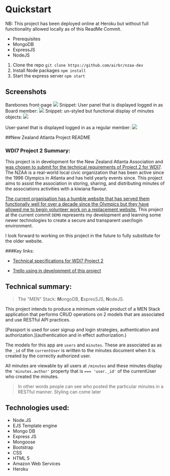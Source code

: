 
# Quickstart

NB: This project has been deployed online at Heroku but without full functionality allowed locally as of this ReadMe Commit.

* Prerequisites
 * MongoDB
 * ExpressJS
 * NodeJS

1. Clone the repo `git clone https://github.com/airbr/nzaa-dev`
2. Install Node packages `npm install`
3. Start the express server `npm start`

 

## Screenshots

Barebones front-page
![](https://i.imgur.com/uyvHVnt.png)
Snippet: User panel that is displayed logged in as Board member:
![](https://i.imgur.com/I0G6wWT.png)
Snippet: un-styled but functional display of minutes objects:
![](https://i.imgur.com/c4ymp6n.png)


User-panel that is displayed logged in as a regular member:
![](https://i.imgur.com/KPpFobR.png)



##New Zealand Atlanta Project README 
### WDI7 Project 2 Summary:

This project is in development for the New Zealand Atlanta Association and [was chosen to submit for the technical requirements of Project 2 for WDI7](https://github.com/ATL-WDI-Curriculum/projects/blob/master/project2.md). The NZAA is a real-world local civic organization that has been active since the 1996 Olympics in Atlanta and has held yearly events since. This project aims to assist the association in storing, sharing, and distributing minutes of the associations activities with a kiwiana flavour.

[The current organisation has a humble website that has served them functionally well for over a decade since the Olympics but they have allowed me to begin volunteer work on a replacement website.](http://www.atlantanz.org/) This project at the current commit ``DEMO`` represents my development and learning some newer technologies to create a secure and transparent user/login environment.

I look forward to working on this project in the future to fully substitute for the older website.

###Key links:

* [Technical specifications for WDI7 Project 2](https://github.com/ATL-WDI-Curriculum/projects/blob/master/project2.md)

* [Trello using in development of this project](https://trello.com/b/VjQBkaa1/project-2-ronr)

Technical summary:
--

>The "MEN" Stack: **M**ongoDB, **E**xpresSJS, **N**odeJS. 

This project intends to produce a minimum viable product of a MEN Stack application that performs CRUD operations on 2 models that are associated and use RESTful API practices.

[Passport is used for user signup and login strategies, authentication and authorization.](authentication and in effect authorization.)

The models for this app are `users` and `minutes`. These are associated as as the `_id` of the `currentUser` is written to the minutes document when it is created by the correctly authorized user.

All minutes are viewable by all users at  `/minutes` and these minutes display the `'minutes.author'` property that is `=== 'user._id'` of the currentUser who created the minutes. 

>In other words people can see who posted the particular minutes in a RESTful manner. Styling can come later

Technologies used:
--
* Node.JS
 * EJS Template engine 
* Mongo DB
* Express JS
* Mongoose
* Bootstrap
* CSS
* HTML 5
* Amazon Web Services
* Heroku

